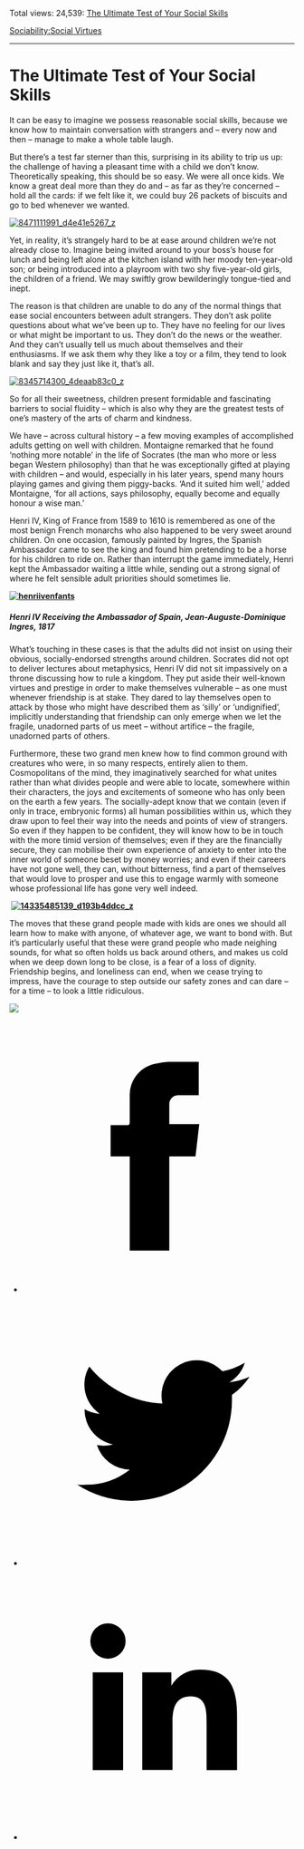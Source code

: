 Total views: 24,539: [The Ultimate Test of Your Social Skills](https://www.theschooloflife.com/thebookoflife/the-ultimate-test-of-your-social-skills/)

[Sociability:](https://www.theschooloflife.com/thebookoflife/category/sociability/)[Social Virtues](https://www.theschooloflife.com/thebookoflife/category/sociability/social-virtues/)

* * *

# The Ultimate Test of Your Social Skills
<style>
						.alignnone {
  display: block;
  margin-left: auto;
  margin-right: auto;
  align: center:
}

.addtoany_share_save_container {
display:none;
}

.wp-block-image {
		display: block;
  margin-left: auto;
  margin-right: auto;
  width: 50%;
}

.aligncenter {
display: block;
  margin-left: auto;
  margin-right: auto;
  align: center:
}

@media only screen and (max-width: 500px) {
  .wp-block-image {
		display: block;
  margin-left: auto;
  margin-right: auto;
  width: 100%;
} }

h1 {max-width: 600px !important;
}
.s18-single-post .content-area .site-main article .post-cat-header-display + .old-wrapper p {
    font-size: 1.200em
}
						</style>

It can be easy to imagine we possess reasonable social skills, because we know how to maintain conversation with strangers and – every now and then – manage to make a whole table laugh.

But there’s a test far sterner than this, surprising in its ability to trip us up: the challenge of having a pleasant time with a child we don’t know. Theoretically speaking, this should be so easy. We were all once kids. We know a great deal more than they do and – as far as they’re concerned – hold all the cards: if we felt like it, we could buy 26 packets of biscuits and go to bed whenever we wanted.

[![8471111991_d4e41e5267_z](https://www.theschooloflife.com/thebookoflife/wp-content/uploads/2016/10/8471111991_d4e41e5267_z.jpg)](http://www.thebookoflife.org/wp-content/uploads/2016/10/8471111991_d4e41e5267_z.jpg)

Yet, in reality, it’s strangely hard to be at ease around children we’re not already close to. Imagine being invited around to your boss’s house for lunch and being left alone at the kitchen island with her moody ten-year-old son; or being introduced into a playroom with two shy five-year-old girls, the children of a friend. We may swiftly grow bewilderingly tongue-tied and inept.

The reason is that children are unable to do any of the normal things that ease social encounters between adult strangers. They don’t ask polite questions about what we’ve been up to. They have no feeling for our lives or what might be important to us. They don’t do the news or the weather. And they can’t usually tell us much about themselves and their enthusiasms. If we ask them why they like a toy or a film, they tend to look blank and say they just like it, that’s all.

[![8345714300_4deaab83c0_z](https://www.theschooloflife.com/thebookoflife/wp-content/uploads/2016/10/8345714300_4deaab83c0_z.jpg)](http://www.thebookoflife.org/wp-content/uploads/2016/10/8345714300_4deaab83c0_z.jpg)

So for all their sweetness, children present formidable and fascinating barriers to social fluidity – which is also why they are the greatest tests of one’s mastery of the arts of charm and kindness.

We have – across cultural history – a few moving examples of accomplished adults getting on well with children. Montaigne remarked that he found ‘nothing more notable’ in the life of Socrates (the man who more or less began Western philosophy) than that he was exceptionally gifted at playing with children – and would, especially in his later years, spend many hours playing games and giving them piggy-backs. ‘And it suited him well,’ added Montaigne, ‘for all actions, says philosophy, equally become and equally honour a wise man.’

Henri IV, King of France from 1589 to 1610 is remembered as one of the most benign French monarchs who also happened to be very sweet around children. On one occasion, famously painted by Ingres, the Spanish Ambassador came to see the king and found him pretending to be a horse for his children to ride on. Rather than interrupt the game immediately, Henri kept the Ambassador waiting a little while, sending out a strong signal of where he felt sensible adult priorities should sometimes lie.

**[![henriivenfants](https://www.theschooloflife.com/thebookoflife/wp-content/uploads/2016/10/HenriIVenfants.jpg)](http://www.thebookoflife.org/wp-content/uploads/2016/10/HenriIVenfants.jpg)**

##### _Henri IV Receiving the Ambassador of Spain,_ Jean-Auguste-Dominique Ingres, 1817

What’s touching in these cases is that the adults did not insist on using their obvious, socially-endorsed strengths around children. Socrates did not opt to deliver lectures about metaphysics, Henri IV did not sit impassively on a throne discussing how to rule a kingdom. They put aside their well-known virtues and prestige in order to make themselves vulnerable – as one must whenever friendship is at stake. They dared to lay themselves open to attack by those who might have described them as ‘silly’ or ‘undignified’, implicitly understanding that friendship can only emerge when we let the fragile, unadorned parts of us meet – without artifice – the fragile, unadorned parts of others.

Furthermore, these two grand men knew how to find common ground with creatures who were, in so many respects, entirely alien to them. Cosmopolitans of the mind, they imaginatively searched for what unites rather than what divides people and were able to locate, somewhere within their characters, the joys and excitements of someone who has only been on the earth a few years. The socially-adept know that we contain (even if only in trace, embryonic forms) all human possibilities within us, which they draw upon to feel their way into the needs and points of view of strangers. So even if they happen to be confident, they will know how to be in touch with the more timid version of themselves; even if they are the financially secure, they can mobilise their own experience of anxiety to enter into the inner world of someone beset by money worries; and even if their careers have not gone well, they can, without bitterness, find a part of themselves that would love to prosper and use this to engage warmly with someone whose professional life has gone very well indeed.

**&nbsp;[![14335485139_d193b4ddcc_z](https://www.theschooloflife.com/thebookoflife/wp-content/uploads/2016/10/14335485139_d193b4ddcc_z.jpg)](http://www.thebookoflife.org/wp-content/uploads/2016/10/14335485139_d193b4ddcc_z.jpg)**

The moves that these grand people made with kids are ones we should all learn how to make with anyone, of whatever age, we want to bond with. But it’s particularly useful that these were grand people who made neighing sounds, for what so often holds us back around others, and makes us cold when we deep down long to be close, is a fear of a loss of dignity. Friendship begins, and loneliness can end, when we cease trying to impress, have the courage to step outside our safety zones and can dare – for a time – to look a little ridiculous.

[![](https://img.youtube.com/vi/p9Urng_hGF8/0.jpg)](https://www.youtube.com/embed/p9Urng_hGF8?ecver=2 '')
<style>
    .iframe-class { display: block !important; }
</style>

- [<svg xmlns="http://www.w3.org/2000/svg" viewbox="0 0 26 26"><title>Facebook</title>
                    <g>
                        <path d="M8.38,10H9.92c.2,0,.29,0,.29-.28,0-.82,0-1.64,0-2.46a3.05,3.05,0,0,1,2.57-3.15A7.22,7.22,0,0,1,14,3.95c.86,0,1.71,0,2.57,0h.25v3.2h-2A.85.85,0,0,0,14,8c0,.62,0,1.24,0,1.91h2.87L16.51,13H14v9H10.21V13H8.38Z"></path>
                    </g>
                </svg>](http://www.facebook.com/sharer/sharer.php?u=https://www.theschooloflife.com/thebookoflife/the-ultimate-test-of-your-social-skills/)
- [<svg xmlns="http://www.w3.org/2000/svg" viewbox="0 0 26 26"><title>Twitter</title>
                    <path d="M21.69,7.9a6.75,6.75,0,0,1-1.94.53,3.39,3.39,0,0,0,1.48-1.87,6.76,6.76,0,0,1-2.14.82,3.38,3.38,0,0,0-5.75,3.08,9.59,9.59,0,0,1-7-3.53,3.38,3.38,0,0,0,1,4.51A3.36,3.36,0,0,1,5.89,11v0A3.38,3.38,0,0,0,8.6,14.37a3.39,3.39,0,0,1-1.53.06,3.38,3.38,0,0,0,3.15,2.35A6.78,6.78,0,0,1,6,18.22a6.87,6.87,0,0,1-.81,0A9.6,9.6,0,0,0,20,10.08q0-.22,0-.44A6.86,6.86,0,0,0,21.69,7.9Z"></path>
                </svg>](http://twitter.com/share?url=https://www.theschooloflife.com/thebookoflife/the-ultimate-test-of-your-social-skills/&text=&via=theschooloflife)
- [<svg xmlns="http://www.w3.org/2000/svg" viewbox="0 0 26 26"><title>LinkedIn</title>
<path class="cls-2" d="M6.67,10H9.58v9.36H6.67ZM8.13,5.32A1.69,1.69,0,1,1,6.44,7,1.69,1.69,0,0,1,8.13,5.32"></path><path class="cls-2" d="M11.41,10H14.2v1.28h0A3.06,3.06,0,0,1,17,9.75c2.95,0,3.49,1.94,3.49,4.46v5.14H17.57V14.79c0-1.09,0-2.48-1.51-2.48s-1.75,1.18-1.75,2.4v4.63H11.41Z"></path></svg>](https://www.linkedin.com/shareArticle?mini=true&url=https://www.theschooloflife.com/thebookoflife/the-ultimate-test-of-your-social-skills/)

